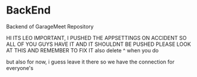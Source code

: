 # BackEnd
Backend of GarageMeet Repository


HI ITS LEO IMPORTANT, I PUSHED THE APPSETTINGS ON ACCIDENT SO ALL OF YOU GUYS HAVE IT AND IT SHOULDNT BE PUSHED PLEASE LOOK AT THIS AND REMEMBER TO FIX IT
also delete ^ when you do

but also for now, i guess leave it there so we have the connection for everyone's